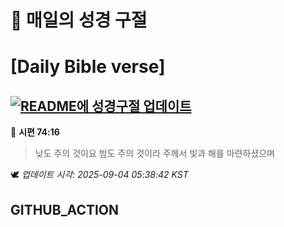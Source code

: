 # 🙏 매일의 성경 구절
# [Daily Bible verse]
## [![README에 성경구절 업데이트](https://github.com/DONGSUKA/first_test/actions/workflows/update-readme-bible.yml/badge.svg)](https://github.com/DONGSUKA/first_test/actions/workflows/update-readme-bible.yml)
<!-- START_BIBLE_VERSE -->
📖 **시편 74:16**
> 낮도 주의 것이요 밤도 주의 것이라 주께서 빛과 해를 마련하셨으며

🕊️ _업데이트 시각: 2025-09-04 05:38:42 KST_
  <!-- END_BIBLE_VERSE -->
## GITHUB_ACTION
